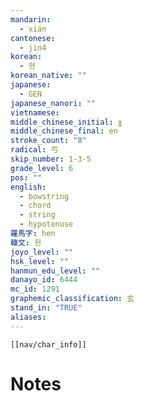 ```yaml
---
mandarin:
  - xián
cantonese:
  - jin4
korean:
  - 현
korean_native: ""
japanese:
  - GEN
japanese_nanori: ""
vietnamese:
middle_chinese_initial: ɣ
middle_chinese_final: en
stroke_count: "8"
radical: 弓
skip_number: 1-3-5
grade_level: 6
pos: ""
english:
  - bowstring
  - chord
  - string
  - hypotenuse
羅馬字: hen
韓文: 헌
joyo_level: ""
hsk_level: ""
hanmun_edu_level: ""
danayo_id: 6444
mc_id: 1291
graphemic_classification: 玄
stand_in: "TRUE"
aliases:
---
```

```meta-bind-embed
[[nav/char_info]]
```

# Notes

